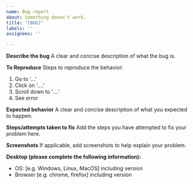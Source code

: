 ```yaml
---
name: Bug report
about: Something doesn't work.
title: "[BUG]"
labels: ''
assignees: ''

---
```


**Describe the bug**
A clear and concise description of what the bug is.


**To Reproduce**
Steps to reproduce the behavior:
1. Go to '...'
2. Click on '....'
3. Scroll down to '....'
4. See error

**Expected behavior**
A clear and concise description of what you expected to happen.

**Steps/attempts taken to fix**
Add the steps you have attempted to fix your problem here.

**Screenshots**
If applicable, add screenshots to help explain your problem.

**Desktop (please complete the following information):**
 - OS: [e.g. Windows, Linux, MacOS] including version
 - Browser [e.g. chrome, firefox] including version
